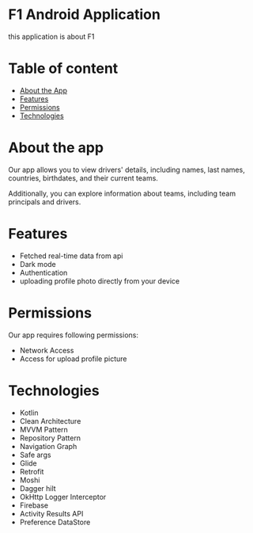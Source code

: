 # F1 Android Application
this application is about F1

# Table of content
- [About the App](#about-the-app)
- [Features](#features)
- [Permissions](#permissions)
- [Technologies](#technologies)

# About the app
Our app allows you to view drivers' details, including names, last names, countries, birthdates, and their current teams.

Additionally, you can explore information about teams, including team principals and drivers.

# Features
* Fetched real-time data from api
* Dark mode
* Authentication
* uploading profile photo directly from your device

# Permissions
Our app requires following permissions:
* Network Access
* Access for upload profile picture


# Technologies
* Kotlin
* Clean Architecture
* MVVM Pattern
* Repository Pattern
* Navigation Graph
* Safe args
* Glide
* Retrofit
* Moshi
* Dagger hilt
* OkHttp Logger Interceptor
* Firebase
* Activity Results API
* Preference DataStore
